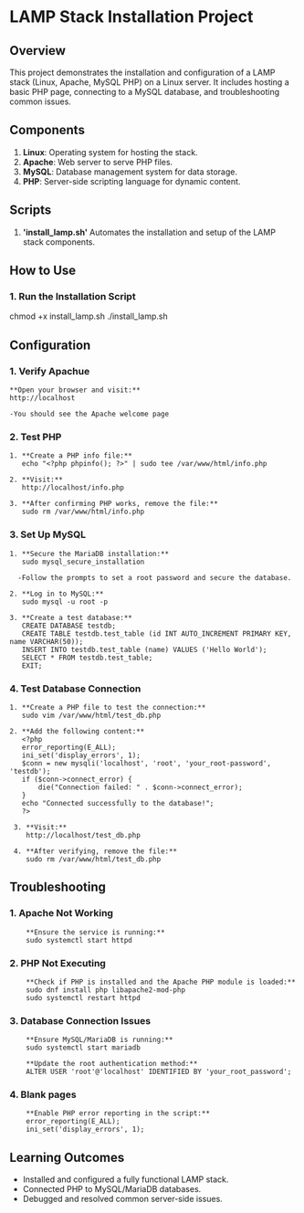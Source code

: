 # LAMP Stack Installation Project

## Overview 
This project demonstrates the installation and configuration of a LAMP stack (Linux, Apache, MySQL PHP) on a Linux server.
It includes hosting a basic PHP page, connecting to a MySQL database, and troubleshooting common issues.


## Components
1. **Linux**: Operating system for hosting the stack.
2. **Apache**: Web server to serve PHP files.
3. **MySQL**: Database management system for data storage.
4. **PHP**: Server-side scripting language for dynamic content.


## Scripts

1. **'install_lamp.sh'**
   Automates the installation and setup of the LAMP stack components.

## How to Use

### 1. Run the Installation Script
chmod +x install_lamp.sh
./install_lamp.sh

## Configuration 

### 1. Verify Apachue

    **Open your browser and visit:**
    http://localhost

    -You should see the Apache welcome page

### 2. Test PHP
    
    1. **Create a PHP info file:**
       echo "<?php phpinfo(); ?>" | sudo tee /var/www/html/info.php

    2. **Visit:**
       http://localhost/info.php

    3. **After confirming PHP works, remove the file:**
       sudo rm /var/www/html/info.php

### 3. Set Up MySQL

    1. **Secure the MariaDB installation:**
       sudo mysql_secure_installation
       
      -Follow the prompts to set a root password and secure the database.

    2. **Log in to MySQL:**
       sudo mysql -u root -p
  
    3. **Create a test database:**
       CREATE DATABASE testdb;
       CREATE TABLE testdb.test_table (id INT AUTO_INCREMENT PRIMARY KEY, name VARCHAR(50));
       INSERT INTO testdb.test_table (name) VALUES ('Hello World');
       SELECT * FROM testdb.test_table;
       EXIT;

### 4. Test Database Connection

    1. **Create a PHP file to test the connection:**
       sudo vim /var/www/html/test_db.php

    2. **Add the following content:**
       <?php
       error_reporting(E_ALL);
       ini_set('display_errors', 1);
       $conn = new mysqli('localhost', 'root', 'your_root-password', 'testdb');
       if ($conn->connect_error) {
           die("Connection failed: " . $conn->connect_error);
       }
       echo "Connected successfully to the database!";
       ?>

     3. **Visit:**
        http://localhost/test_db.php

     4. **After verifying, remove the file:**
        sudo rm /var/www/html/test_db.php

## Troubleshooting

###     1. Apache Not Working
        **Ensure the service is running:**
        sudo systemctl start httpd

###     2. PHP Not Executing
        **Check if PHP is installed and the Apache PHP module is loaded:**
        sudo dnf install php libapache2-mod-php
        sudo systemctl restart httpd

###     3. Database Connection Issues
        **Ensure MySQL/MariaDB is running:**
        sudo systemctl start mariadb

        **Update the root authentication method:**
        ALTER USER 'root'@'localhost' IDENTIFIED BY 'your_root_password';

###     4. Blank pages
        **Enable PHP error reporting in the script:**
        error_reporting(E_ALL);
        ini_set('display_errors', 1);

## Learning Outcomes

- Installed and configured a fully functional LAMP stack.
- Connected PHP to MySQL/MariaDB databases.
- Debugged and resolved common server-side issues. 
       
